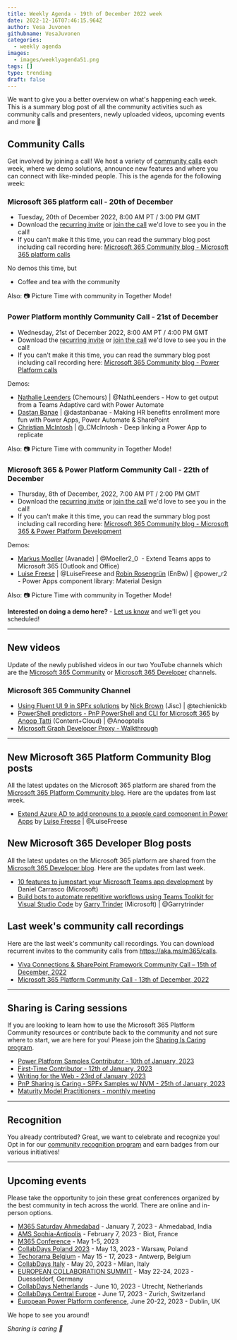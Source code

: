 ```yaml
---
title: Weekly Agenda - 19th of December 2022 week
date: 2022-12-16T07:46:15.964Z
author: Vesa Juvonen
githubname: VesaJuvonen
categories:
  - weekly agenda
images:
  - images/weeklyagenda51.png
tags: []
type: trending
draft: false
---
```



We want to give you a better overview on what's happening each week. This is a summary blog post of all the community activities such as community calls and presenters, newly uploaded videos, upcoming events and more 🚀


## Community Calls

Get involved by joining a call! We host a variety of [community calls](https://aka.ms/m365/calls) each week, where we demo solutions, announce new features and where you can connect with like-minded people. This is the agenda for the following week:

### Microsoft 365 platform call - 20th of December

* Tuesday, 20th of December 2022, 8:00 AM PT / 3:00 PM GMT
* Download the [recurring invite](https://aka.ms/m365-dev-call) or [join the call](https://aka.ms/m365-dev-call-join) we'd love to see you in the call!
* If you can't make it this time, you can read the summary blog post including call recording here: [Microsoft 365 Community blog - Microsoft 365 platform calls](https://pnp.github.io/blog/categories/microsoft-365-platform-call/)

No demos this time, but

* Coffee and tea with the community

Also: 📷 Picture Time with community in Together Mode!

### Power Platform monthly Community Call - 21st of December

* Wednesday, 21st of December 2022, 8:00 AM PT / 4:00 PM GMT
* Download the [recurring invite](https://aka.ms/powerplatformcommunitycall) or [join the call](https://aka.ms/PowerPlatformMonthlyCall) we'd love to see you in the call!
* If you can't make it this time, you can read the summary blog post including call recording here: [Microsoft 365 Community blog - Power Platform calls](https://pnp.github.io/blog/categories/power-apps-community-call/)

Demos: 

* [Nathalie Leenders](https://twitter.com/NathLeenders) (Chemours) | @NathLeenders - How to get output from a Teams Adaptive card with Power Automate
* [Dastan Banae](https://twitter.com/dastanbanae) | @dastanbanae - Making HR benefits enrollment more fun with Power Apps, Power Automate & SharePoint
* [Christian McIntosh](https://twitter.com/_CMcIntosh) | @_CMcIntosh -  Deep linking a Power App to replicate

Also: 📷 Picture Time with community in Together Mode!

### Microsoft 365 & Power Platform Community Call - 22th of December

* Thursday, 8th of December, 2022, 7:00 AM PT / 2:00 PM GMT
* Download the [recurring invite](https://aka.ms/spdev-sig-call) or [join the call](https://aka.ms/spdev-sig-call-join) we'd love to see you in the call!
* If you can't make it this time, you can read the summary blog post including call recording here: [Microsoft 365 Community blog - Microsoft 365 & Power Platform Development](https://pnp.github.io/blog/categories/microsoft-365-developer-community-call/)

Demos: 

* [Markus Moeller](https://twitter.com/Moeller2_0) (Avanade) | @Moeller2_0  - Extend Teams apps to Microsoft 365 (Outlook and Office)
* [Luise Freese](https://twitter.com/LuiseFreese) | @LuiseFreese and [Robin Rosengrün](https://twitter.com/power_r2) (EnBw) | @power_r2  - Power Apps component library: Material Design


Also: 📷 Picture Time with community in Together Mode!

**Interested on doing a demo here?** - [Let us know](https://aka.ms/m365pnp/request/demo) and we'll get you scheduled!

---

## New videos

Update of the newly published videos in our two YouTube channels which are the [Microsoft 365 Community](https://www.youtube.com/channel/UC_mKdhw-V6CeCM7gTo_Iy7w) or [Microsoft 365 Developer](https://www.youtube.com/channel/UCV_6HOhwxYLXAGd-JOqKPoQ) channels.

### Microsoft 365 Community Channel

* [Using Fluent UI 9 in SPFx solutions](https://www.youtube.com/watch?v=Abo8FdQZ4Dc) by [Nick Brown](https://twitter.com/techienickb) (Jisc) | @techienickb
* [PowerShell predictors - PnP PowerShell and CLI for Microsoft 365](https://www.youtube.com/watch?v=2nwreG58VTk) by [Anoop Tatti](https://twitter.com/anooptells) (Content+Cloud) | @Anooptells
* [Microsoft Graph Developer Proxy - Walkthrough](https://www.youtube.com/watch?v=I0FDTKSKe9U)

---

## New Microsoft 365 Platform Community Blog posts

All the latest updates on the Microsoft 365 platform are shared from the [Microsoft 365 Platform Community blog](https://pnp.github.io/blog/). Here are the updates from last week.

* [Extend Azure AD to add pronouns to a people card component in Power Apps](https://pnp.github.io/blog/post/extend-azure-active-directory-to-add-pronouns-to-a-people-card-in-power-apps) by [Luise Freese](https://twitter.com/LuiseFreese) | @LuiseFreese

## New Microsoft 365 Developer Blog posts

All the latest updates on the Microsoft 365 platform are shared from the [Microsoft 365 Developer blog](https://devblogs.microsoft.com/microsoft365dev/). Here are the updates from last week.

* [10 features to jumpstart your Microsoft Teams app development](https://devblogs.microsoft.com/microsoft365dev/10-features-to-jumpstart-your-microsoft-teams-app-development/) by Daniel Carrasco (Microsoft)
* [Build bots to automate repetitive workflows using Teams Toolkit for Visual Studio Code](https://devblogs.microsoft.com/microsoft365dev/build-bots-to-automate-repetitive-workflows-using-teams-toolkit-for-visual-studio-code/) by [Garry Trinder](https://twitter.com/garrytrinder) (Microsoft) | @Garrytrinder


## Last week's community call recordings

Here are the last week's community call recordings. You can download recurrent invites to the community calls from https://aka.ms/m365/calls.

* [Viva Connections & SharePoint Framework Community Call – 15th of December, 2022](https://pnp.github.io/blog/microsoft-viva-and-spfx-community-call/2022-12-15/)
* [Microsoft 365 Platform Community Call - 13th of December, 2022](https://pnp.github.io/blog/microsoft-365-platform-community-call/2022-12-13/)

---


## Sharing is Caring sessions

If you are looking to learn how to use the Microsoft 365 Platform Community resources or contribute back to the community and not sure where to start, we are here for you! Please join the [Sharing Is Caring program](https://pnp.github.io/sharing-is-caring/).

* [Power Platform Samples Contributor - 10th of January, 2023](https://forms.office.com/pages/responsepage.aspx?id=KtIy2vgLW0SOgZbwvQuRaXDXyCl9DkBHq4A2OG7uLpdUN0hMNTRPWVVWTkhFTk9QQzhFSTRIS1JLSC4u)
* [First-Time Contributor - 12th of January, 2023](https://forms.office.com/pages/responsepage.aspx?id=KtIy2vgLW0SOgZbwvQuRaXDXyCl9DkBHq4A2OG7uLpdUNjAwRVNETlA1MkxIR1MyTEs5STZFVVRJMC4u)
* [Writing for the Web - 23rd of January, 2023](https://forms.office.com/pages/responsepage.aspx?id=KtIy2vgLW0SOgZbwvQuRaXDXyCl9DkBHq4A2OG7uLpdUMFNPNFMyUk9CNFROUjJWTFFGSzdJV0czVC4u)
* [PnP Sharing is Caring - SPFx Samples w/ NVM - 25th of January, 2023](https://forms.office.com/pages/responsepage.aspx?id=KtIy2vgLW0SOgZbwvQuRaXDXyCl9DkBHq4A2OG7uLpdUNEE2SUdTOU1UOEtCTFU3MlM1SERDMlNVNi4u)
* [Maturity Model Practitioners - monthly meeting](https://aka.ms/mm4m365/invite)

---

## Recognition

You already contributed? Great, we want to celebrate and recognize you! Opt in for our [community recognition program](https://pnp.github.io/recognitionprogram/) and earn badges from our various initiatives! 

---

## Upcoming events

Please take the opportunity to join these great conferences organized by the best community in tech across the world. There are online and in-person options.

* [M365 Saturday Ahmedabad](https://www.communitydays.org/event/2023-01-07/m365-saturday-ahmedabad) - January 7, 2023 - Ahmedabad, India
* [AMS Sophia-Antipolis](https://www.communitydays.org/event/2023-02-07/ams-sophia-antipolis) - February 7, 2023 - Biot, France
* [M365 Conference](https://m365conf.com/#!/) - May 1-5, 2023
* [CollabDays Poland 2023](https://www.communitydays.org/event/2023-05-13/collabdays-poland-2023) - May 13, 2023 - Warsaw, Poland
* [Techorama Belgium](https://www.techorama.be/) - May 15 - 17, 2023 - Antwerp, Belgium
* [CollabDays Italy](https://www.collabdays.org/2023-italy/) - May 20, 2023 - Milan, Italy
* [EUROPEAN COLLABORATION SUMMIT](https://www.collabsummit.eu/) - May 22-24, 2023 - Duesseldorf, Germany
* [CollabDays Netherlands](https://www.communitydays.org/event/2023-06-10/collabdays-netherlands-2023) - June 10, 2023 - Utrecht, Netherlands
* [CollabDays Central Europe](https://www.collabdays.org/2023-ce/) - June 17, 2023 - Zurich, Switzerland
* [European Power Platform conference](https://www.sharepointeurope.com/european-power-platform-conference/), June 20-22, 2023 - Dublin, UK

We hope to see you around!

_Sharing is caring 🧡_


